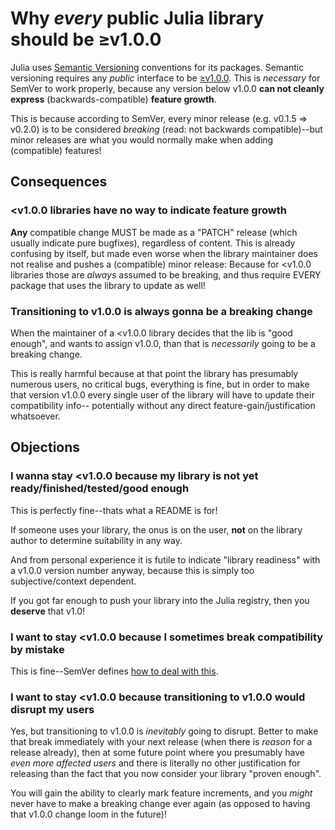 # Why *every* public Julia library should be ≥v1.0.0

Julia uses [Semantic Versioning](https://semver.org/) conventions for its packages.
Semantic versioning requires any *public* interface to be [≥v1.0.0](https://semver.org/#spec-item-5).
This is *necessary* for SemVer to work properly, because any version below v1.0.0 **can not cleanly express** (backwards-compatible) **feature growth**.

This is because according to SemVer, every minor release (e.g. v0.1.5 => v0.2.0) is to be considered *breaking* (read: not backwards compatible)--but minor releases are what you would normally make when adding (compatible) features!

## Consequences

### <v1.0.0 libraries have no way to indicate feature growth

**Any** compatible change MUST be made as a "PATCH" release (which usually indicate pure bugfixes), regardless of content.
This is already confusing by itself, but made even worse when the library maintainer does not realise and pushes a (compatible) minor release: Because for <v1.0.0 libraries those are *always* assumed to be breaking, and thus require EVERY package that uses the library to update as well!

### Transitioning to v1.0.0 is always gonna be a breaking change

When the maintainer of a <v1.0.0 library decides that the lib is "good enough", and wants to assign v1.0.0, than that is *necessarily* going to be a breaking change.

This is really harmful because at that point the library has presumably numerous users, no critical bugs, everything is fine, but in order to make that version v1.0.0 every single user of the library will have to update their compatibility info-- potentially without any direct feature-gain/justification whatsoever.

## Objections

### I wanna stay <v1.0.0 because my library is not yet ready/finished/tested/good enough

This is perfectly fine--thats what a README is for!

If someone uses your library, the onus is on the user, **not** on the library author to determine suitability in any way.

And from personal experience it is futile to indicate "library readiness" with a v1.0.0 version number anyway, because this is  simply too subjective/context dependent.

If you got far enough to push your library into the Julia registry, then you **deserve** that v1.0!

### I want to stay <v1.0.0 because I sometimes break compatibility by mistake

This is fine--SemVer defines [how to deal with this](https://semver.org/#what-do-i-do-if-i-accidentally-release-a-backwards-incompatible-change-as-a-minor-version).

### I want to stay <v1.0.0  because transitioning to v1.0.0 would disrupt my users

Yes, but transitioning to v1.0.0 is *inevitably* going to disrupt. Better to make that break immediately with your next release (when there is *reason* for a release already), then at some future point where you presumably have *even more affected users* and there is literally no other justification for releasing than the fact that you now consider your library "proven enough".

You will gain the ability to clearly mark feature increments, and you *might* never have to make a breaking change ever again (as opposed to having that v1.0.0 change loom in the future)!

